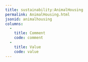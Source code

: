 ```yaml
---
title: sustainability:AnimalHousing
permalink: AnimalHousing.html
jsonid: animalhousing
columns:
  - 
    title: Comment
    code: comment
  - 
    title: Value
    code: value
---
```

